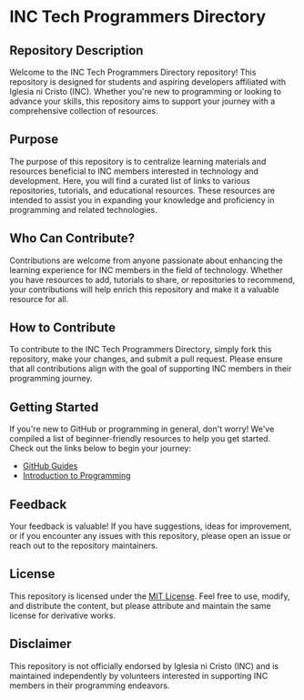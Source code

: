 # INC Tech Programmers Directory

## Repository Description

Welcome to the INC Tech Programmers Directory repository! This repository is designed for students and aspiring developers affiliated with Iglesia ni Cristo (INC). Whether you're new to programming or looking to advance your skills, this repository aims to support your journey with a comprehensive collection of resources.

## Purpose

The purpose of this repository is to centralize learning materials and resources beneficial to INC members interested in technology and development. Here, you will find a curated list of links to various repositories, tutorials, and educational resources. These resources are intended to assist you in expanding your knowledge and proficiency in programming and related technologies.

## Who Can Contribute?

Contributions are welcome from anyone passionate about enhancing the learning experience for INC members in the field of technology. Whether you have resources to add, tutorials to share, or repositories to recommend, your contributions will help enrich this repository and make it a valuable resource for all.

## How to Contribute

To contribute to the INC Tech Programmers Directory, simply fork this repository, make your changes, and submit a pull request. Please ensure that all contributions align with the goal of supporting INC members in their programming journey.

## Getting Started

If you're new to GitHub or programming in general, don't worry! We've compiled a list of beginner-friendly resources to help you get started. Check out the links below to begin your journey:

- [GitHub Guides](https://guides.github.com/)
- [Introduction to Programming](https://www.freecodecamp.org/learn/)

## Feedback

Your feedback is valuable! If you have suggestions, ideas for improvement, or if you encounter any issues with this repository, please open an issue or reach out to the repository maintainers.

## License

This repository is licensed under the [MIT License](LICENSE). Feel free to use, modify, and distribute the content, but please attribute and maintain the same license for derivative works.

## Disclaimer

This repository is not officially endorsed by Iglesia ni Cristo (INC) and is maintained independently by volunteers interested in supporting INC members in their programming endeavors.
